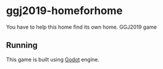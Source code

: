 # ggj2019-homeforhome
You have to help this home find its own home. GGJ2019 game

## Running
This game is built using [Godot](https://godotengine.org/) engine. 